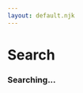```yaml
---
layout: default.njk
---
```


# Search

<div id="results" class="list"><h3>Searching...</h3></div>

<script>
const queryString = new URLSearchParams(window.location.search),
		search = queryString.get('q').trim().toLowerCase();

let searchData = fetch('/api/beers.json').then(data => data.json())
	.then(data => {
		let results = [];
		for(let item of data) {

			let points = 0,
				regex = new RegExp(search, 'g'),
				title = item.title.toLowerCase(),
				brewery = item.brewery.toLowerCase();

			if(title.includes(search)) {
				points += title.match(regex).length;
			}

			if(brewery.includes(search)) {
				points += brewery.match(regex).length;
			}


			if(points) {
				results.push(item);
			}
		}

		return results;
	});

searchData.then(data => {
	let results = document.getElementById('results'),
		baseImageUrl = "{{ meta.img }}";

	results.innerHTML = '<h3>No results</h3>';

	if(data.length) {
		results.innerHTML = `<h3>${data.length} result${data.length === 1 ? '' : 's'} found</h3>`;

		list = document.createElement('ol');
		for (let beer of data) {
			let childElement = document.createElement('li');
			childElement.innerHTML = `
				<a href="${ beer.slug }" title="">
					<img src="${ baseImageUrl }${ beer.image }" width="150" height="150" loading="lazy" alt="${ beer.brewery } - ${ beer.title }">
				</a>
				<div class="content">
					<a href="${ beer.brewery_slug }" class="brewery">${ beer.brewery }</a>
					<a href="${ beer.slug }" class="title">${ beer.title }</a>
					<div class="rating">${ beer.rating }</div>

					<div class="meta">
						<div class="number">${ beer.number }</div>
					</div>
				</div>
			`;
			list.appendChild(childElement)
		}

		results.appendChild(list);
	}

});

document.getElementById('searchbox').value = search;
</script>
